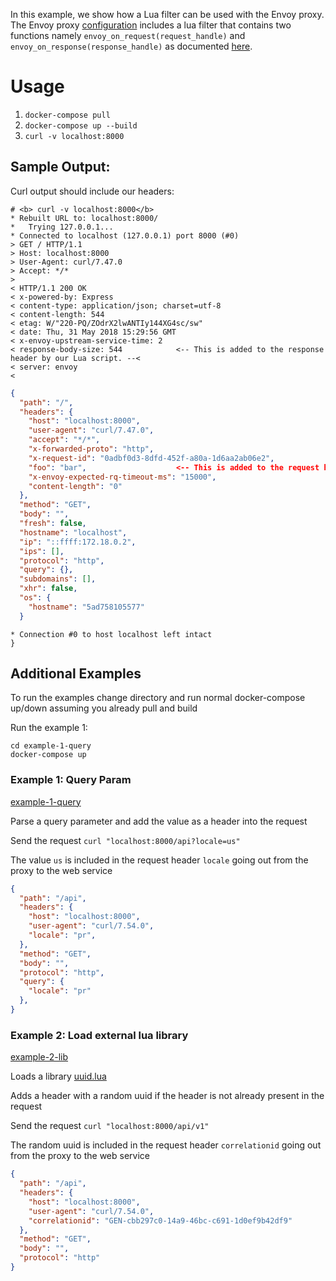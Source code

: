 In this example, we show how a Lua filter can be used with the Envoy
proxy. The Envoy proxy [configuration](./envoy.yaml) includes a lua
filter that contains two functions namely
`envoy_on_request(request_handle)` and
`envoy_on_response(response_handle)` as documented
[here](https://www.envoyproxy.io/docs/envoy/latest/configuration/http_filters/lua_filter).



# Usage
1. `docker-compose pull`
2. `docker-compose up --build`
3. `curl -v localhost:8000`

## Sample Output:

Curl output should include our headers:

```
# <b> curl -v localhost:8000</b>
* Rebuilt URL to: localhost:8000/
*   Trying 127.0.0.1...
* Connected to localhost (127.0.0.1) port 8000 (#0)
> GET / HTTP/1.1
> Host: localhost:8000
> User-Agent: curl/7.47.0
> Accept: */*
>
< HTTP/1.1 200 OK
< x-powered-by: Express
< content-type: application/json; charset=utf-8
< content-length: 544
< etag: W/"220-PQ/ZOdrX2lwANTIy144XG4sc/sw"
< date: Thu, 31 May 2018 15:29:56 GMT
< x-envoy-upstream-service-time: 2
< response-body-size: 544            <-- This is added to the response header by our Lua script. --<
< server: envoy
<
```
```json
{
  "path": "/",
  "headers": {
    "host": "localhost:8000",
    "user-agent": "curl/7.47.0",
    "accept": "*/*",
    "x-forwarded-proto": "http",
    "x-request-id": "0adbf0d3-8dfd-452f-a80a-1d6aa2ab06e2",
    "foo": "bar",                    <-- This is added to the request header by our Lua script. --<
    "x-envoy-expected-rq-timeout-ms": "15000",
    "content-length": "0"
  },
  "method": "GET",
  "body": "",
  "fresh": false,
  "hostname": "localhost",
  "ip": "::ffff:172.18.0.2",
  "ips": [],
  "protocol": "http",
  "query": {},
  "subdomains": [],
  "xhr": false,
  "os": {
    "hostname": "5ad758105577"
  }
```
```
* Connection #0 to host localhost left intact
}
```

## Additional Examples

To run the examples change directory and run normal docker-compose up/down assuming you already pull and build

Run the example 1:
```
cd example-1-query
docker-compose up
```

### Example 1: Query Param
[example-1-query](./example-1-query)

Parse a query parameter and add the value as a header into the request

Send the request `curl "localhost:8000/api?locale=us"`

The value `us` is included in the request header `locale` going out from the proxy to the web service
```json
{
  "path": "/api",
  "headers": {
    "host": "localhost:8000",
    "user-agent": "curl/7.54.0",
    "locale": "pr",
  },
  "method": "GET",
  "body": "",
  "protocol": "http",
  "query": {
    "locale": "pr"
  },
}
```

### Example 2: Load external lua library
[example-2-lib](./example-2-lib)

Loads a library [uuid.lua](./example-2-lib/uuid.lua)

Adds a header with a random uuid if the header is not already present in the request

Send the request `curl "localhost:8000/api/v1"`

The random uuid is included in the request header `correlationid` going out from the proxy to the web service
```json
{
  "path": "/api",
  "headers": {
    "host": "localhost:8000",
    "user-agent": "curl/7.54.0",
    "correlationid": "GEN-cbb297c0-14a9-46bc-c691-1d0ef9b42df9"
  },
  "method": "GET",
  "body": "",
  "protocol": "http"
}
```

